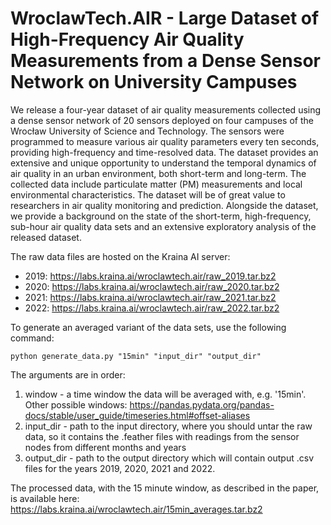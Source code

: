 # WroclawTech.AIR - Large Dataset of High-Frequency Air Quality Measurements from a Dense Sensor Network on University Campuses

We release a four-year dataset of air quality measurements collected using a dense sensor network of 20 sensors deployed on four campuses of the Wrocław University of Science and Technology. The sensors were programmed to measure various air quality parameters every ten seconds, providing high-frequency and time-resolved data. The dataset provides an extensive and unique opportunity to understand the temporal dynamics of air quality in an urban environment, both short-term and long-term. The collected data include particulate matter (PM) measurements and local environmental characteristics. The dataset will be of great value to researchers in air quality monitoring and prediction. Alongside the dataset, we provide a background on the state of the short-term, high-frequency, sub-hour air quality data sets and an extensive exploratory analysis of the released dataset.

The raw data files are hosted on the Kraina AI server:
- 2019: https://labs.kraina.ai/wroclawtech.air/raw_2019.tar.bz2
- 2020: https://labs.kraina.ai/wroclawtech.air/raw_2020.tar.bz2
- 2021: https://labs.kraina.ai/wroclawtech.air/raw_2021.tar.bz2
- 2022: https://labs.kraina.ai/wroclawtech.air/raw_2022.tar.bz2

To generate an averaged variant of the data sets, use the following command:

```python generate_data.py "15min" "input_dir" "output_dir"```

The arguments are in order:

1. window - a time window the data will be averaged with, e.g. '15min'. Other possible windows: https://pandas.pydata.org/pandas-docs/stable/user_guide/timeseries.html#offset-aliases
2. input_dir - path to the input directory, where you should untar the raw data, so it contains the .feather files with readings from the sensor nodes from different months and years
3. output_dir - path to the output directory which will contain output .csv files for the years 2019, 2020, 2021 and 2022.

The processed data, with the 15 minute window, as described in the paper, is available here: https://labs.kraina.ai/wroclawtech.air/15min_averages.tar.bz2
